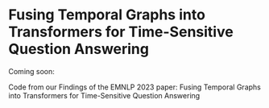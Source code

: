 # Fusing Temporal Graphs into Transformers for Time-Sensitive Question Answering

Coming soon:

Code from our Findings of the EMNLP 2023 paper: Fusing Temporal Graphs into Transformers for Time-Sensitive Question Answering

